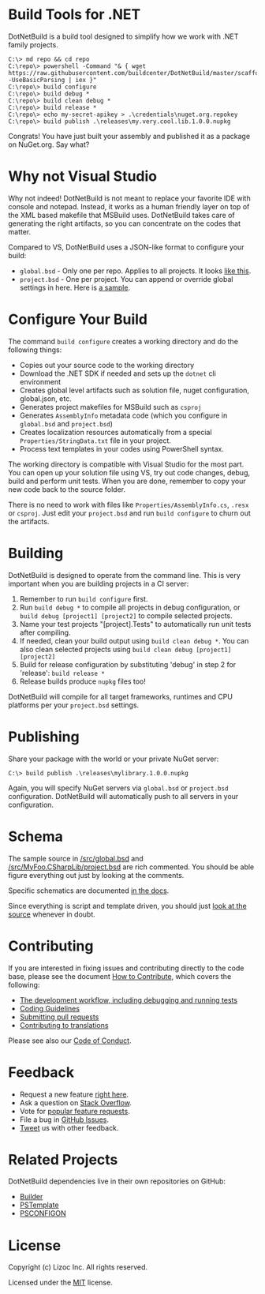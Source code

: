 Build Tools for .NET
====================
DotNetBuild is a build tool designed to simplify how we work with .NET family projects.

```batchfile
C:\> md repo && cd repo
C:\repo\> powershell -Command "& { wget https://raw.githubusercontent.com/buildcenter/DotNetBuild/master/scaffold.ps1 -UseBasicParsing | iex }"
C:\repo\> build configure
C:\repo\> build debug *
C:\repo\> build clean debug *
C:\repo\> build release *
C:\repo\> echo my-secret-apikey > .\credentials\nuget.org.repokey
C:\repo\> build publish .\releases\my.very.cool.lib.1.0.0.nupkg
```

Congrats! You have just built your assembly and published it as a package on NuGet.org. Say what?


Why not Visual Studio
=====================
Why not indeed! DotNetBuild is not meant to replace your favorite IDE with console and notepad. Instead, it works as a human friendly layer on top of the XML based makefile that MSBuild uses. 
DotNetBuild takes care of generating the right artifacts, so you can concentrate on the codes that matter.

Compared to VS, DotNetBuild uses a JSON-like format to configure your build:

* `global.bsd`  - Only one per repo. Applies to all projects. It looks [like this](./src/global.bsd).
* `project.bsd` - One per project. You can append or override global settings in here. Here is [a sample](./src/MyFoo.CSharpLib/project.bsd).


Configure Your Build
====================
The command `build configure` creates a working directory and do the following things:

* Copies out your source code to the working directory
* Download the .NET SDK if needed and sets up the `dotnet` cli environment
* Creates global level artifacts such as solution file, nuget configuration, global.json, etc.
* Generates project makefiles for MSBuild such as `csproj`
* Generates `AssemblyInfo` metadata code (which you configure in `global.bsd` and `project.bsd`)
* Creates localization resources automatically from a special `Properties/StringData.txt` file in your project.
* Process text templates in your codes using PowerShell syntax.

The working directory is compatible with Visual Studio for the most part. You can open up your solution file using VS, try out code changes, debug, build and perform unit tests. When you are 
done, remember to copy your new code back to the source folder.

There is no need to work with files like `Properties/AssemblyInfo.cs`, `.resx` or `csproj`. Just edit your `project.bsd` and run `build configure` to churn out the artifacts.


Building
========
DotNetBuild is designed to operate from the command line. This is very important when you are building projects in a CI server:

1. Remember to run `build configure` first.
2. Run `build debug *` to compile all projects in debug configuration, or `build debug [project1] [project2]` to compile selected projects.
3. Name your test projects "[project].Tests" to automatically run unit tests after compiling.
4. If needed, clean your build output using `build clean debug *`. You can also clean selected projects using `build clean debug [project1] [project2]`
5. Build for release configuration by substituting 'debug' in step 2 for 'release': `build release *`
6. Release builds produce `nupkg` files too!

DotNetBuild will compile for all target frameworks, runtimes and CPU platforms per your `project.bsd` settings.


Publishing
==========
Share your package with the world or your private NuGet server: 

```batchfile
C:\> build publish .\releases\mylibrary.1.0.0.nupkg
```

Again, you will specify NuGet servers via `global.bsd` or `project.bsd` configuration. DotNetBuild will automatically push to all servers in your configuration.


Schema
======
The sample source in [/src/global.bsd](./src/global.bsd) and [/src/MyFoo.CSharpLib/project.bsd](./src/MyFoo.CSharpLib/project.bsd) are rich commented. You should be able figure everything out just by looking at the comments.

Specific schematics are documented [in the docs](http://buildcenter.github.io/DotNetBuild/schema.md).

Since everything is script and template driven, you should just [look at the source](./tools/DotNetBuilder) whenever in doubt.


Contributing
============
If you are interested in fixing issues and contributing directly to the code base,
please see the document [How to Contribute](https://buildcenter.github.io/how-to-contribute.md), which covers the following:

* [The development workflow, including debugging and running tests](https://buildcenter.github.io/how-to-contribute.md#development-workflow)
* [Coding Guidelines](https://buildcenter.github.io/coding-guidelines.md)
* [Submitting pull requests](https://buildcenter.github.io/how-to-contribute.md#pull-requests)
* [Contributing to translations](https://buildcenter.github.io/how-to-contribute.md#translations)

Please see also our [Code of Conduct](https://buildcenter.github.io/code-of-conduct.md).


Feedback
========
* Request a new feature [right here](https://buildcenter.github.io/how-to-contribute).
* Ask a question on [Stack Overflow](https://stackoverflow.com/questions/tagged/dotnetbuild).
* Vote for [popular feature requests](https://github.com/buildcenter/DotNetBuild/issues?q=is%3Aopen+is%3Aissue+label%3Afeature-request+sort%3Areactions-%2B1-desc).
* File a bug in [GitHub Issues](https://github.com/buildcenter/DotNetBuild/issues).
* [Tweet](https://twitter.com/lizoc) us with other feedback.

Related Projects
================
DotNetBuild dependencies live in their own repositories on GitHub:
* [Builder](https://www.github.com/buildcenter/Builder)
* [PSTemplate](https://www.github.com/buildcenter/PSTemplate)
* [PSCONFIGON](https://www.github.com/buildcenter/PSConfigon)


License
=======
Copyright (c) Lizoc Inc. All rights reserved.

Licensed under the [MIT](LICENSE) license.
